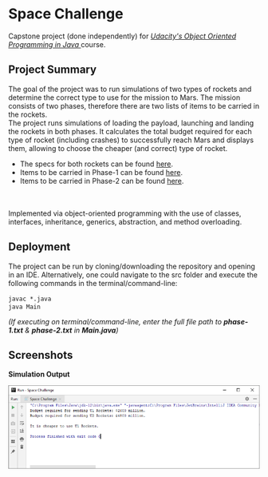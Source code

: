 # Space Challenge

Capstone project (done independently) for <i> <a href = "https://in.udacity.com/course/object-oriented-programming-in-java--ud283" title = "Udacity's OOPS in Java"> Udacity's Object Oriented Programming in Java </a> </i> course.

Project Summary
---------------
The goal of the project was to run simulations of two types of rockets and determine the correct type to use for the mission to Mars. The mission consists of two phases, therefore there are two lists of items to be carried in the rockets. <br> The project runs simulations of loading the payload, launching and landing the rockets in both phases. It calculates the total budget required for each type of rocket (including crashes) to successfully reach Mars and displays them, allowing to choose the cheaper (and correct) type of rocket.

<ul>
<li>The specs for both rockets can be found <a href = "/specs/rocket_specs.txt"> here</a>. </li>
<li>Items to be carried in Phase-1 can be found <a href = "/specs/phase-1.txt"> here</a>. </li>
<li>Items to be carried in Phase-2 can be found <a href = "/specs/phase-2.txt"> here</a>. </li>
</ul>

<br> <br>
Implemented via object-oriented programming with the use of classes, interfaces, inheritance, generics, abstraction, and method overloading.

Deployment
---------
The project can be run by cloning/downloading the repository and opening in an IDE. Alternatively, one could navigate to the src folder and execute the following commands in the terminal/command-line:
```
javac *.java
java Main
```
<i>(If executing on terminal/command-line, enter the full file path to <b>phase-1.txt</b> & <b>phase-2.txt</b> in <b>Main.java</b>) </i>

Screenshots
----------
<b> Simulation Output </b>

![Simulation Output](screenshots/output.PNG "Simulation Output")
